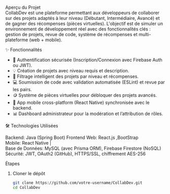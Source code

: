 Aperçu du Projet  
CollabDev est une plateforme permettant aux développeurs de collaborer sur des projets adaptés à leur niveau (Débutant, Intermédiaire, Avancé) et de gagner des récompenses (pièces virtuelles). L'objectif est de simuler un environnement de développement réel avec des fonctionnalités clés : gestion de projets, revue de code, système de récompenses et multi-plateforme (web + mobile).


 ✨ Fonctionnalités  
- 🔐 Authentification sécurisée (Inscription/Connexion avec Firebase Auth ou JWT).  
- 💡 Création de projets avec niveau requis et description.  
- 🎯 Filtrage intelligent des projets par niveau et récompenses.  
- 💻 Soumission de code avec validation automatisée (ESLint) et revue par les pairs.  
- 🪙 Système de pièces virtuelles pour débloquer des projets avancés.  
- 📱 App mobile cross-platform (React Native) synchronisée avec le backend.  
- 📊 Dashboard administrateur pour la modération et l’attribution de rôles.  


 🛠 Technologies Utilisées  
 
Backend: Java (Spring Boot)
Frontend Web: React.js ,BootStrap                                    
Mobile: React Native                                                             |  
Base de Données: MySQL (avec Prisma ORM), Firebase Firestore (NoSQL)
Sécurité: JWT, OAuth2 (GitHub), HTTPS/SSL, chiffrement AES-256  


 Étapes  
1. Cloner le dépôt  
   ```bash  
   git clone https://github.com/votre-username/CollabDev.git  
   cd CollabDev  